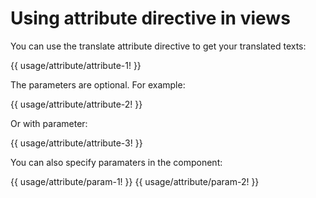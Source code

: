 <!-- ======================================================================
--- Search engine
title:          Attribute directive
keywords:       attribute, directive
description:    Using attribute directive in views.
--- Menu system
order:          40
text:           Attribute directive
hidden:         false
umbel:          false
--- Page properties
id:             
document:       
layout:         layout-2-left
$-left:         #side-menu
searchable:     true
--- Side menu
side-menu-root:     /translation
side-menu-header:   Translation
side-menu-top:      
side-menu-depth:    2
======================================================================= -->

# Using attribute directive in views

You can use the translate attribute directive to get your translated texts:

{{ usage/attribute/attribute-1! }}

The parameters are optional. For example:

{{ usage/attribute/attribute-2! }}

Or with parameter:

{{ usage/attribute/attribute-3! }}

You can also specify paramaters in the component:

{{ usage/attribute/param-1! }}
{{ usage/attribute/param-2! }}
